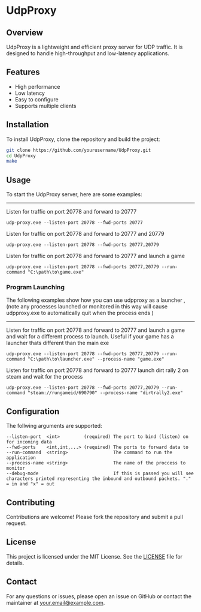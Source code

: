 # UdpProxy

## Overview
UdpProxy is a lightweight and efficient proxy server for UDP traffic. It is designed to handle high-throughput and low-latency applications.

## Features
- High performance
- Low latency
- Easy to configure
- Supports multiple clients

## Installation
To install UdpProxy, clone the repository and build the project:
```sh
git clone https://github.com/yourusername/UdpProxy.git
cd UdpProxy
make
```

## Usage

To start the UdpProxy server, here are some examples:

---

Listen for traffic on port 20778 and forward to 20777
```
udp-proxy.exe --listen-port 20778 --fwd-ports 20777
```

Listen for traffic on port 20778 and forward to 20777 and 20779
```
udp-proxy.exe --listen-port 20778 --fwd-ports 20777,20779
```

Listen for traffic on port 20778 and forward to 20777 and launch a game
```
udp-proxy.exe --listen-port 20778 --fwd-ports 20777,20779 --run-command "C:\path\to\game.exe"
```

### Program Launching
The following examples show how you can use udpproxy as a launcher ,  (note any processes launched or monitored in this way will cause udpproxy.exe to automatically quit when the process ends )

---
Listen for traffic on port 20778 and forward to 20777 and launch a game and wait for a different process to launch.  Useful if your game has a launcher thats different than the main exe
```
udp-proxy.exe --listen-port 20778 --fwd-ports 20777,20779 --run-command "C:\path\to\launcher.exe" --process-name "game.exe"
```

Listen for traffic on port 20778 and forward to 20777 launch dirt rally 2 on steam and wait for the process
```
udp-proxy.exe --listen-port 20778 --fwd-ports 20777,20779 --run-command "steam://rungameid/690790" --process-name "dirtrally2.exe"
```
## Configuration
The follwing arguments are supported:

```
--listen-port  <int>         (required) The port to bind (listen) on for incoming data
--fwd-ports    <int,int,...> (required) The ports to forward data to
--run-command  <string>                 The command to run the application
--process-name <string>                 The name of the proccess to monitor
--debug-mode                            If this is passed you will see characters printed representing the inbound and outbound packets. "." = in and "x" = out
```

## Contributing
Contributions are welcome! Please fork the repository and submit a pull request.

## License
This project is licensed under the MIT License. See the [LICENSE](LICENSE) file for details.

## Contact
For any questions or issues, please open an issue on GitHub or contact the maintainer at your.email@example.com.